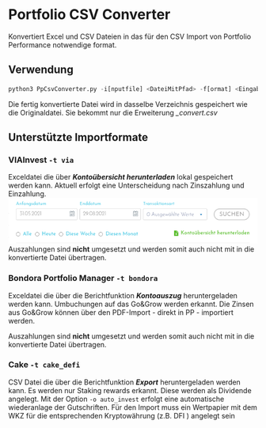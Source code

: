 # Portfolio CSV Converter
Konvertiert Excel und CSV Dateien in das für den CSV Import von Portfolio 
Performance notwendige format.

## Verwendung

``` python
python3 PpCsvConverter.py -i[nputfile] <DateiMitPfad> -f[ormat] <EingabeFormat>
```
Die fertig konvertierte Datei wird in dasselbe Verzeichnis gespeichert wie die Originaldatei. Sie 
bekommt nur die Erweiterung *_convert.csv*
## Unterstützte Importformate
### VIAInvest ```-t via```
Exceldatei die über ***Kontoübersicht herunterladen*** lokal gespeichert werden kann. Aktuell erfolgt eine 
Unterscheidung nach Zinszahlung und Einzahlung.
![img.png](pictures/img.png)
Auszahlungen sind **nicht** umgesetzt und werden somit auch nicht mit in die konvertierte Datei übertragen.

### Bondora Portfolio Manager ```-t bondora```
Exceldatei die über die Berichtfunktion ***Kontoauszug*** heruntergeladen werden kann.
Umbuchungen auf das Go&Grow werden erkannt. Die Zinsen aus Go&Grow können über den PDF-Import - direkt in PP - 
importiert werden.

Auszahlungen sind **nicht** umgesetzt und werden somit auch nicht mit in die konvertierte Datei übertragen.

### Cake ```-t cake_defi``` 
CSV Datei die über die Berichtfunktion ***Export*** heruntergeladen werden kann.
Es werden nur Staking rewards erkannt. Diese werden als Dividende angelegt.
Mit der Option ```-o auto_invest``` erfolgt eine automatische wiederanlage der Gutschriften.
Für den Import muss ein Wertpapier mit dem WKZ für die entsprechenden Kryptowährung (z.B. DFI ) angelegt sein